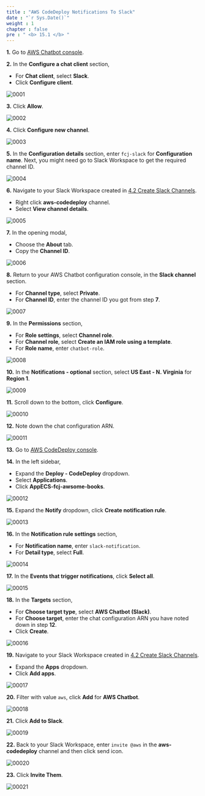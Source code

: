 ```yaml
---
title : "AWS CodeDeploy Notifications To Slack"
date : "`r Sys.Date()`"
weight : 1
chapter : false
pre : " <b> 15.1 </b> "
---
```


**1.** Go to [AWS Chatbot console](https://console.aws.amazon.com/chatbot/).

**2.** In the **Configure a chat client** section,

- For **Chat client**, select **Slack**.
- Click **Configure client**.

![0001](/images/15/1/0001.svg?featherlight=false&width=100pc)

**3.** Click **Allow**.

![0002](/images/15/1/0002.svg?featherlight=false&width=100pc)

**4.** Click **Configure new channel**.

![0003](/images/15/1/0003.svg?featherlight=false&width=100pc)

**5.** In the **Configuration details** section, enter `fcj-slack` for **Configuration name**. Next, you might need go to Slack Workspace to get the required channel ID.

![0004](/images/15/1/0004.svg?featherlight=false&width=100pc)

**6.** Navigate to your Slack Workspace created in [4.2 Create Slack Channels](4-preparation/2-create-slack-channels).

- Right click **aws-codedeploy** channel.
- Select **View channel details**.

![0005](/images/15/1/0005.svg?featherlight=false&width=100pc)

**7.** In the opening modal,

- Choose the **About** tab.
- Copy the **Channel ID**.

![0006](/images/15/1/0006.svg?featherlight=false&width=100pc)

**8.** Return to your AWS Chatbot configuration console, in the **Slack channel** section.

- For **Channel type**, select **Private**.
- For **Channel ID**, enter the channel ID you got from step **7**.

![0007](/images/15/1/0007.svg?featherlight=false&width=100pc)

**9.** In the **Permissions** section,

- For **Role settings**, select **Channel role**.
- For **Channel role**, select **Create an IAM role using a template**.
- For **Role name**, enter `chatbot-role`.

![0008](/images/15/1/0008.svg?featherlight=false&width=100pc)

**10.** In the **Notifications - optional** section, select **US East - N. Virginia** for **Region 1**.

![0009](/images/15/1/0009.svg?featherlight=false&width=100pc)

**11.** Scroll down to the bottom, click **Configure**.

![00010](/images/15/1/00010.svg?featherlight=false&width=100pc)

**12.** Note down the chat configuration ARN.

![00011](/images/15/1/00011.svg?featherlight=false&width=100pc)

**13.** Go to [AWS CodeDeploy console](https://console.aws.amazon.com/codedeploy/).

**14.** In the left sidebar,

- Expand the **Deploy - CodeDeploy** dropdown.
- Select **Applications**.
- Click **AppECS-fcj-awsome-books**.

![00012](/images/7/2/00015.svg?featherlight=false&width=100pc)

**15.** Expand the **Notify** dropdown, click **Create notification rule**.

![00013](/images/15/1/00012.svg?featherlight=false&width=100pc)

**16.** In the **Notification rule settings** section,

- For **Notification name**, enter `slack-notification`.
- For **Detail type**, select **Full**.
  
![00014](/images/15/1/00013.svg?featherlight=false&width=100pc)

**17.** In the **Events that trigger notifications**, click **Select all**.

![00015](/images/15/1/00014.svg?featherlight=false&width=100pc)

**18.** In the **Targets** section,

- For **Choose target type**, select **AWS Chatbot (Slack)**.
- For **Choose target**, enter the chat configuration ARN you have noted down in step **12**.
- Click **Create**.

![00016](/images/15/1/00015.svg?featherlight=false&width=100pc)

**19.** Navigate to your Slack Workspace created in [4.2 Create Slack Channels](4-preparation/2-create-slack-channels).

- Expand the **Apps** dropdown.
- Click **Add apps**.

![00017](/images/15/1/00016.svg?featherlight=false&width=100pc)

**20.** Filter with value `aws`, click **Add** for **AWS Chatbot**.

![00018](/images/15/1/00017.svg?featherlight=false&width=100pc)

**21.** Click **Add to Slack**.

![00019](/images/15/1/00018.svg?featherlight=false&width=100pc)

**22.** Back to your Slack Workspace, enter `invite @aws` in the **aws-codedeploy** channel and then click send icon.

![00020](/images/15/1/00019.svg?featherlight=false&width=100pc)

**23.** Click **Invite Them**.

![00021](/images/15/1/00020.svg?featherlight=false&width=100pc)